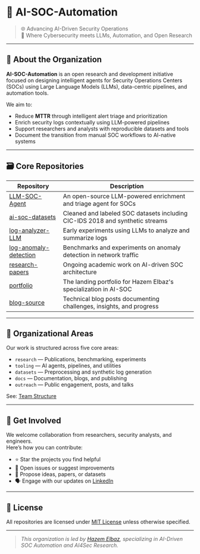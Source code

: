 # 🔐 AI-SOC-Automation

> 🌐 Advancing AI-Driven Security Operations  
> 🧠 Where Cybersecurity meets LLMs, Automation, and Open Research

---

## 📍 About the Organization

**AI-SOC-Automation** is an open research and development initiative focused on designing intelligent agents for Security Operations Centers (SOCs) using Large Language Models (LLMs), data-centric pipelines, and automation tools.

We aim to:
- Reduce **MTTR** through intelligent alert triage and prioritization
- Enrich security logs contextually using LLM-powered pipelines
- Support researchers and analysts with reproducible datasets and tools
- Document the transition from manual SOC workflows to AI-native systems

---

## 🗃️ Core Repositories

| Repository | Description |
|------------|-------------|
| [LLM-SOC-Agent](https://github.com/ai-soc-automation/LLM-SOC-Agent) | An open-source LLM-powered enrichment and triage agent for SOCs |
| [ai-soc-datasets](https://github.com/ai-soc-automation/ai-soc-datasets) | Cleaned and labeled SOC datasets including CIC-IDS 2018 and synthetic streams |
| [log-analyzer-LLM](https://github.com/elbazhazem/log-analyzer-LLM) | Early experiments using LLMs to analyze and summarize logs |
| [log-anomaly-detection](https://github.com/elbazhazem/log-anomaly-detection) | Benchmarks and experiments on anomaly detection in network traffic |
| [research-papers](https://github.com/ai-soc-automation/research-papers) | Ongoing academic work on AI-driven SOC architecture |
| [portfolio](https://github.com/ai-soc-automation/portfolio) | The landing portfolio for Hazem Elbaz's specialization in AI-SOC |
| [blog-source](https://github.com/ai-soc-automation/blog-source) | Technical blog posts documenting challenges, insights, and progress |

---

## 🧩 Organizational Areas

Our work is structured across five core areas:

- `research` — Publications, benchmarking, experiments
- `tooling` — AI agents, pipelines, and utilities
- `datasets` — Preprocessing and synthetic log generation
- `docs` — Documentation, blogs, and publishing
- `outreach` — Public engagement, posts, and talks

See: [Team Structure](https://github.com/orgs/ai-soc-automation/teams)

---

## 🚀 Get Involved

We welcome collaboration from researchers, security analysts, and engineers.  
Here’s how you can contribute:

- ⭐ Star the projects you find helpful
- 🐛 Open issues or suggest improvements
- 📑 Propose ideas, papers, or datasets
- 🗣 Engage with our updates on [LinkedIn](https://www.linkedin.com/in/hazemelbaz/recent-activity/all/)

---

## 📄 License

All repositories are licensed under [MIT License](https://opensource.org/licenses/MIT) unless otherwise specified.

---

> _This organization is led by [Hazem Elbaz](https://elbazhazem.github.io), specializing in AI-Driven SOC Automation and AI4Sec Research._
